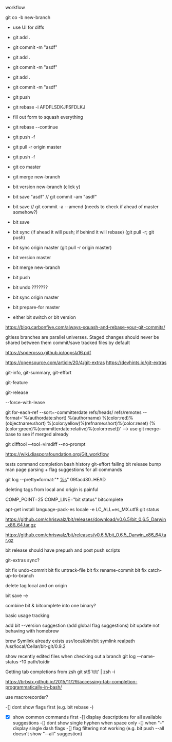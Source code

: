 workflow 

git co -b new-branch

- use UI for diffs
- git add .
- git commit -m "asdf"

- git add .
- git commit -m "asdf"

- git add .
- git commit -m "asdf"


- git push


- git rebase -i AFDFLSDKJFSFDLKJ


- fill out form to squash everything 


- git rebase --continue


- git push -f 


- git pull -r origin master


- git push -f 


- git co master 


- git merge new-branch



- bit version new-branch (click y)
- bit save "asdf"  // git commit -am "asdf"
- bit save         // git commit -a --amend (needs to check if ahead of master somehow?)
- bit save
- bit sync (if ahead it will push; if behind it will rebase) (git pull -r; git push)
- bit sync origin master (git pull -r origin master)
- bit version master 
- bit merge new-branch
- bit push


- bit undo ???????
- bit sync origin master
- bit prepare-for master
- either bit switch or bit version


https://blog.carbonfive.com/always-squash-and-rebase-your-git-commits/

gitless 
branches are parallel universes. Staged changes should never be shared between them
commit/save tracked files by default 

https://spderosso.github.io/oopsla16.pdf

https://opensource.com/article/20/4/git-extras
https://devhints.io/git-extras


git-info, git-summary, git-effort

git-feature

git-release


--force-with-lease


git for-each-ref --sort=-committerdate refs/heads/ refs/remotes --format='%(authordate:short) %(authorname) %(color:red)%(objectname:short) %(color:yellow)%(refname:short)%(color:reset) (%(color:green)%(committerdate:relative)%(color:reset))'
--> use git merge-base to see if merged already

git difftool --tool=vimdiff --no-prompt

https://wiki.diasporafoundation.org/Git_workflow

tests
command completion
bash history
git-effort failing 
bit release bump
man page parsing + flag suggestions for all commands 


git log --pretty=format:"* [%s](https://github.com/chriswalz/bit/commit/%H)" 09facd30..HEAD

deleting tags from local and origin is painful

COMP_POINT=25 COMP_LINE="bit status" bitcomplete

apt-get install language-pack-es
locale -e
LC_ALL=es_MX.utf8 git status


https://github.com/chriswalz/bit/releases/download/v0.6.5/bit_0.6.5_Darwin_x86_64.tar.gz

https://github.com/chriswalz/bit/releases/v0.6.5/bit_0.6.5_Darwin_x86_64.tar.gz

bit release should have prepush and post push scripts

git-extras sync?

bit fix undo-commit
bit fix untrack-file
bit fix rename-commit
bit fix catch-up-to-branch

delete tag local and on origin

bit save -e 

combine bit & bitcomplete into one binary?

basic usage tracking

add bit --version suggestion (add global flag suggestions)
bit update not behaving with homebrew 

brew Symlink
already exists 
usr/local/bin/bit
symlink
realpath /usr/local/Cellar/bit-git/0.9.2


show recently edited files when checking out a branch
git log --name-status -10 path/to/dir

Getting tab completions from zsh
git st$'\t\t' | zsh -i

https://brbsix.github.io/2015/11/29/accessing-tab-completion-programmatically-in-bash/

use macrorecorder?


-[] dont show flags first (e.g. bit rebase -)
-[x] show common commands first 
-[] display descriptions for all available suggestions 
-[] dont show single hyphen when space only 
-[] when "-" display single dash flags 
-[] flag filtering not working (e.g. bit push --all doesn't show "--all" suggestion)